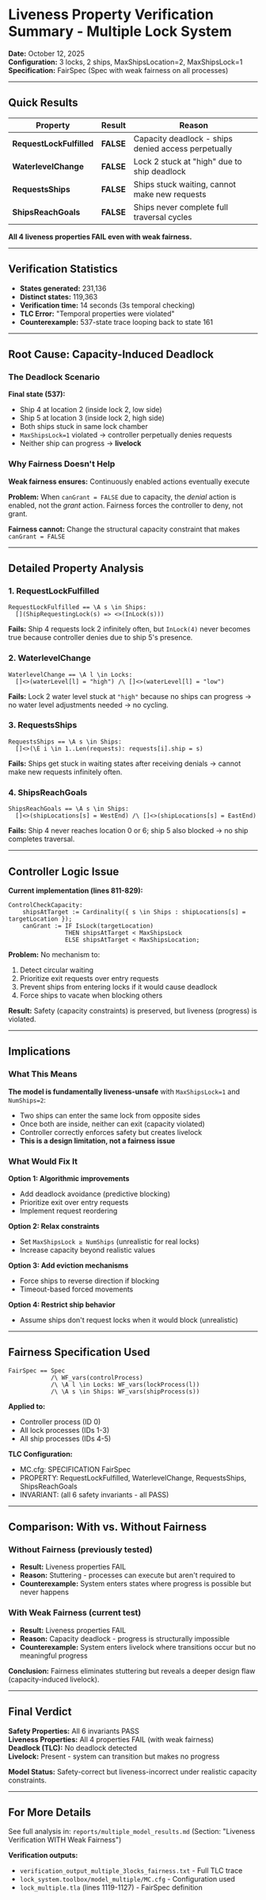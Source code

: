 # Liveness Property Verification Summary - Multiple Lock System

**Date:** October 12, 2025  
**Configuration:** 3 locks, 2 ships, MaxShipsLocation=2, MaxShipsLock=1  
**Specification:** FairSpec (Spec with weak fairness on all processes)

---

## Quick Results

| Property | Result | Reason |
|----------|---------|---------|
| **RequestLockFulfilled** |  **FALSE** | Capacity deadlock - ships denied access perpetually |
| **WaterlevelChange** | **FALSE** | Lock 2 stuck at "high" due to ship deadlock |
| **RequestsShips** | **FALSE** | Ships stuck waiting, cannot make new requests |
| **ShipsReachGoals** |  **FALSE** | Ships never complete full traversal cycles |

**All 4 liveness properties FAIL even with weak fairness.**

---

## Verification Statistics

- **States generated:** 231,136
- **Distinct states:** 119,363
- **Verification time:** 14 seconds (3s temporal checking)
- **TLC Error:** "Temporal properties were violated"
- **Counterexample:** 537-state trace looping back to state 161

---

## Root Cause: Capacity-Induced Deadlock

### The Deadlock Scenario

**Final state (537):**
- Ship 4 at location 2 (inside lock 2, low side)
- Ship 5 at location 3 (inside lock 2, high side)
- Both ships stuck in same lock chamber
- `MaxShipsLock=1` violated → controller perpetually denies requests
- Neither ship can progress → **livelock**

### Why Fairness Doesn't Help

**Weak fairness ensures:** Continuously enabled actions eventually execute

**Problem:** When `canGrant = FALSE` due to capacity, the *denial* action is enabled, not the *grant* action. Fairness forces the controller to deny, not grant.

**Fairness cannot:** Change the structural capacity constraint that makes `canGrant = FALSE`

---

## Detailed Property Analysis

### 1. RequestLockFulfilled
```tla
RequestLockFulfilled == \A s \in Ships: 
  [](ShipRequestingLock(s) => <>(InLock(s)))
```
**Fails:** Ship 4 requests lock 2 infinitely often, but `InLock(4)` never becomes true because controller denies due to ship 5's presence.

### 2. WaterlevelChange
```tla
WaterlevelChange == \A l \in Locks: 
  []<>(waterLevel[l] = "high") /\ []<>(waterLevel[l] = "low")
```
**Fails:** Lock 2 water level stuck at `"high"` because no ships can progress → no water level adjustments needed → no cycling.

### 3. RequestsShips
```tla
RequestsShips == \A s \in Ships: 
  []<>(\E i \in 1..Len(requests): requests[i].ship = s)
```
**Fails:** Ships get stuck in waiting states after receiving denials → cannot make new requests infinitely often.

### 4. ShipsReachGoals
```tla
ShipsReachGoals == \A s \in Ships: 
  []<>(shipLocations[s] = WestEnd) /\ []<>(shipLocations[s] = EastEnd)
```
**Fails:** Ship 4 never reaches location 0 or 6; ship 5 also blocked → no ship completes traversal.

---

## Controller Logic Issue

**Current implementation (lines 811-829):**
```tla
ControlCheckCapacity:
    shipsAtTarget := Cardinality({ s \in Ships : shipLocations[s] = targetLocation });
    canGrant := IF IsLock(targetLocation) 
                THEN shipsAtTarget < MaxShipsLock
                ELSE shipsAtTarget < MaxShipsLocation;
```

**Problem:** No mechanism to:
1. Detect circular waiting
2. Prioritize exit requests over entry requests
3. Prevent ships from entering locks if it would cause deadlock
4. Force ships to vacate when blocking others

**Result:** Safety (capacity constraints) is preserved, but liveness (progress) is violated.

---

## Implications

### What This Means

**The model is fundamentally liveness-unsafe** with `MaxShipsLock=1` and `NumShips=2`:
- Two ships can enter the same lock from opposite sides
- Once both are inside, neither can exit (capacity violated)
- Controller correctly enforces safety but creates livelock
- **This is a design limitation, not a fairness issue**

### What Would Fix It

**Option 1: Algorithmic improvements**
- Add deadlock avoidance (predictive blocking)
- Prioritize exit over entry requests
- Implement request reordering

**Option 2: Relax constraints**
- Set `MaxShipsLock ≥ NumShips` (unrealistic for real locks)
- Increase capacity beyond realistic values

**Option 3: Add eviction mechanisms**
- Force ships to reverse direction if blocking
- Timeout-based forced movements

**Option 4: Restrict ship behavior**
- Assume ships don't request locks when it would block (unrealistic)

---

## Fairness Specification Used

```tla
FairSpec == Spec 
            /\ WF_vars(controlProcess)
            /\ \A l \in Locks: WF_vars(lockProcess(l))
            /\ \A s \in Ships: WF_vars(shipProcess(s))
```

**Applied to:**
- Controller process (ID 0)
- All lock processes (IDs 1-3)
- All ship processes (IDs 4-5)

**TLC Configuration:**
- MC.cfg: SPECIFICATION FairSpec
- PROPERTY: RequestLockFulfilled, WaterlevelChange, RequestsShips, ShipsReachGoals
- INVARIANT: (all 6 safety invariants - all PASS)

---

## Comparison: With vs. Without Fairness

### Without Fairness (previously tested)
- **Result:** Liveness properties FAIL
- **Reason:** Stuttering - processes can execute but aren't required to
- **Counterexample:** System enters states where progress is possible but never happens

### With Weak Fairness (current test)
- **Result:** Liveness properties FAIL
- **Reason:** Capacity deadlock - progress is structurally impossible
- **Counterexample:** System enters livelock where transitions occur but no meaningful progress

**Conclusion:** Fairness eliminates stuttering but reveals a deeper design flaw (capacity-induced livelock).

---

## Final Verdict

**Safety Properties:** All 6 invariants PASS  
**Liveness Properties:** All 4 properties FAIL (with weak fairness)  
**Deadlock (TLC):** No deadlock detected  
**Livelock:** Present - system can transition but makes no progress  

**Model Status:** Safety-correct but liveness-incorrect under realistic capacity constraints.

---

## For More Details

See full analysis in: `reports/multiple_model_results.md` (Section: "Liveness Verification WITH Weak Fairness")

**Verification outputs:**
- `verification_output_multiple_3locks_fairness.txt` - Full TLC trace
- `lock_system.toolbox/model_multiple/MC.cfg` - Configuration used
- `lock_multiple.tla` (lines 1119-1127) - FairSpec definition
